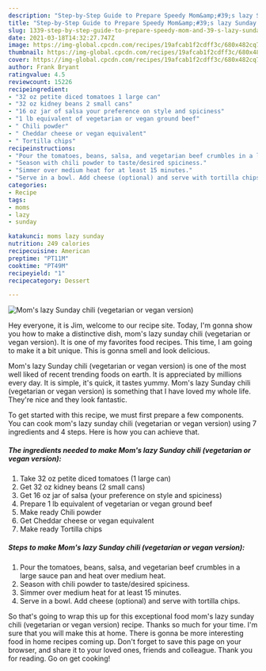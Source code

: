 ```yaml
---
description: "Step-by-Step Guide to Prepare Speedy Mom&amp;#39;s lazy Sunday chili (vegetarian or vegan version)"
title: "Step-by-Step Guide to Prepare Speedy Mom&amp;#39;s lazy Sunday chili (vegetarian or vegan version)"
slug: 1339-step-by-step-guide-to-prepare-speedy-mom-and-39-s-lazy-sunday-chili-vegetarian-or-vegan-version
date: 2021-03-18T14:32:27.747Z
image: https://img-global.cpcdn.com/recipes/19afcab1f2cdff3c/680x482cq70/moms-lazy-sunday-chili-vegetarian-or-vegan-version-recipe-main-photo.jpg
thumbnail: https://img-global.cpcdn.com/recipes/19afcab1f2cdff3c/680x482cq70/moms-lazy-sunday-chili-vegetarian-or-vegan-version-recipe-main-photo.jpg
cover: https://img-global.cpcdn.com/recipes/19afcab1f2cdff3c/680x482cq70/moms-lazy-sunday-chili-vegetarian-or-vegan-version-recipe-main-photo.jpg
author: Frank Bryant
ratingvalue: 4.5
reviewcount: 15226
recipeingredient:
- "32 oz petite diced tomatoes 1 large can"
- "32 oz kidney beans 2 small cans"
- "16 oz jar of salsa your preference on style and spiciness"
- "1 lb equivalent of vegetarian or vegan ground beef"
- " Chili powder"
- " Cheddar cheese or vegan equivalent"
- " Tortilla chips"
recipeinstructions:
- "Pour the tomatoes, beans, salsa, and vegetarian beef crumbles in a large sauce pan and heat over medium heat."
- "Season with chili powder to taste/desired spiciness."
- "Simmer over medium heat for at least 15 minutes."
- "Serve in a bowl. Add cheese (optional) and serve with tortilla chips."
categories:
- Recipe
tags:
- moms
- lazy
- sunday

katakunci: moms lazy sunday 
nutrition: 249 calories
recipecuisine: American
preptime: "PT11M"
cooktime: "PT49M"
recipeyield: "1"
recipecategory: Dessert

---
```



![Mom&#39;s lazy Sunday chili (vegetarian or vegan version)](https://img-global.cpcdn.com/recipes/19afcab1f2cdff3c/680x482cq70/moms-lazy-sunday-chili-vegetarian-or-vegan-version-recipe-main-photo.jpg)

Hey everyone, it is Jim, welcome to our recipe site. Today, I'm gonna show you how to make a distinctive dish, mom&#39;s lazy sunday chili (vegetarian or vegan version). It is one of my favorites food recipes. This time, I am going to make it a bit unique. This is gonna smell and look delicious.



Mom&#39;s lazy Sunday chili (vegetarian or vegan version) is one of the most well liked of recent trending foods on earth. It is appreciated by millions every day. It is simple, it's quick, it tastes yummy. Mom&#39;s lazy Sunday chili (vegetarian or vegan version) is something that I have loved my whole life. They're nice and they look fantastic.


To get started with this recipe, we must first prepare a few components. You can cook mom&#39;s lazy sunday chili (vegetarian or vegan version) using 7 ingredients and 4 steps. Here is how you can achieve that.

<!--inarticleads1-->

##### The ingredients needed to make Mom&#39;s lazy Sunday chili (vegetarian or vegan version):

1. Take 32 oz petite diced tomatoes (1 large can)
1. Get 32 oz kidney beans (2 small cans)
1. Get 16 oz jar of salsa (your preference on style and spiciness)
1. Prepare 1 lb equivalent of vegetarian or vegan ground beef
1. Make ready  Chili powder
1. Get  Cheddar cheese or vegan equivalent
1. Make ready  Tortilla chips




<!--inarticleads2-->

##### Steps to make Mom&#39;s lazy Sunday chili (vegetarian or vegan version):

1. Pour the tomatoes, beans, salsa, and vegetarian beef crumbles in a large sauce pan and heat over medium heat.
1. Season with chili powder to taste/desired spiciness.
1. Simmer over medium heat for at least 15 minutes.
1. Serve in a bowl. Add cheese (optional) and serve with tortilla chips.




So that's going to wrap this up for this exceptional food mom&#39;s lazy sunday chili (vegetarian or vegan version) recipe. Thanks so much for your time. I'm sure that you will make this at home. There is gonna be more interesting food in home recipes coming up. Don't forget to save this page on your browser, and share it to your loved ones, friends and colleague. Thank you for reading. Go on get cooking!
